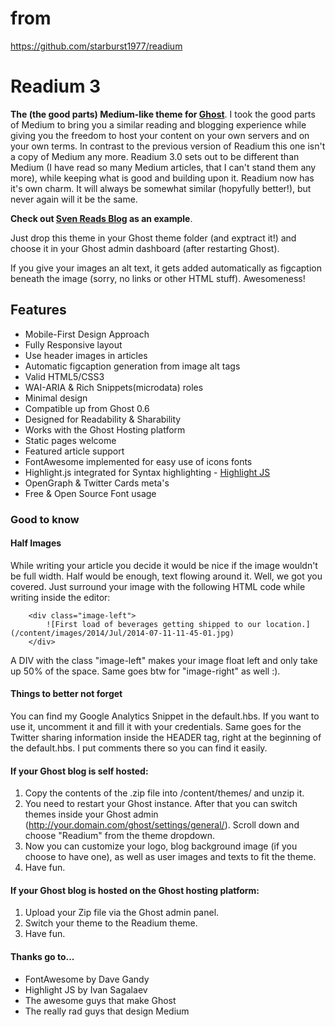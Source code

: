 # from
https://github.com/starburst1977/readium

# Readium 3

**The (the good parts) Medium-like theme for [Ghost](https://github.com/TryGhost)**. I took the good parts of Medium to bring you a similar reading and blogging experience while giving you the freedom to host your content on your own servers and on your own terms. In contrast to the previous version of Readium this one isn't a copy of Medium any more. Readium 3.0 sets out to be different than Medium (I have read so many Medium articles, that I can't stand them any more), while keeping what is good and building upon it. Readium now has it's own charm. It will always be somewhat similar (hopyfully better!), but never again will it be the same.

**Check out [Sven Reads Blog](http://www.svenread.com) as an example**.

Just drop this theme in your Ghost theme folder (and exptract it!) and choose it in your Ghost admin dashboard (after restarting Ghost).

If you give your images an alt text, it gets added automatically as figcaption beneath the image (sorry, no links or other HTML stuff). Awesomeness!

## Features
- Mobile-First Design Approach
- Fully Responsive layout
- Use header images in articles
- Automatic figcaption generation from image alt tags
- Valid HTML5/CSS3
- WAI-ARIA & Rich Snippets(microdata) roles
- Minimal design
- Compatible up from Ghost 0.6
- Designed for Readability & Sharability
- Works with the Ghost Hosting platform
- Static pages welcome
- Featured article support
- FontAwesome implemented for easy use of icons fonts
- Highlight.js integrated for Syntax highlighting - [Highlight JS](http://highlightjs.org)
- OpenGraph & Twitter Cards meta's
- Free & Open Source Font usage

### Good to know

#### Half Images

While writing your article you decide it would be nice if the image wouldn't be full width. Half would be enough, text flowing around it. Well, we got you covered. Just surround your image with the following HTML code while writing inside the editor:
```
	<div class="image-left">
		![First load of beverages getting shipped to our location.](/content/images/2014/Jul/2014-07-11-11-45-01.jpg)
	</div>
```
A DIV with the class "image-left" makes your image float left and only take up 50% of the space. Same goes btw for "image-right" as well :).

#### Things to better not forget

You can find my Google Analytics Snippet in the default.hbs. If you want to use it, uncomment it and fill it with your credentials. Same goes for the Twitter sharing information inside the HEADER tag, right at the beginning of the default.hbs. I put comments there so you can find it easily.

#### If your Ghost blog is self hosted:
1. Copy the contents of the .zip file into /content/themes/ and unzip it.
2. You need to restart your Ghost instance. After that you can switch themes inside your Ghost admin (http://your.domain.com/ghost/settings/general/). Scroll down and choose "Readium" from the theme dropdown.
3. Now you can customize your logo, blog background image (if you choose to have one), as well as user images and texts to fit the theme.
4. Have fun.

#### If your Ghost blog is hosted on the Ghost hosting platform:
1. Upload your Zip file via the Ghost admin panel.
2. Switch your theme to the Readium theme.
3. Have fun.

#### Thanks go to...
- FontAwesome by Dave Gandy
- Highlight JS by Ivan Sagalaev
- The awesome guys that make Ghost
- The really rad guys that design Medium
